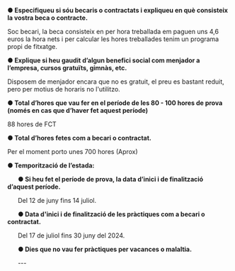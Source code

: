 **● Especifiqueu si sóu becaris o contractats i expliqueu en què consisteix la vostra beca o
contracte.**

Soc becari, la beca consisteix en per hora treballada em paguen uns 4,6 euros la hora nets i per calcular les hores treballades tenim un programa propi de fitxatge.


**● Explique si heu gaudit d’algun benefici social com menjador a l’empresa, cursos
gratuïts, gimnàs, etc.**

Disposem de menjador encara que no es gratuit, el preu es bastant reduit, pero per motius de horaris no l'utilitzo.

**● Total d’hores que vau fer en el període de les 80 - 100 hores de prova (només en cas
que d’haver fet aquest període)**

88 hores de FCT


**● Total d’hores fetes com a becari o contractat.**

Per el moment porto unes 700 hores (Aprox)

**● Temporització de l’estada:**


&nbsp;&nbsp;&nbsp;&nbsp;&nbsp;&nbsp;**● Si heu fet el període de prova, la data d’inici i de finalització d’aquest període.**

&nbsp;&nbsp;&nbsp;&nbsp;&nbsp;&nbsp;Del 12 de juny fins 14 juliol.


&nbsp;&nbsp;&nbsp;&nbsp;&nbsp;&nbsp;**● Data d'inici i de finalització de les pràctiques com a becari o contractat.**


&nbsp;&nbsp;&nbsp;&nbsp;&nbsp;&nbsp;Del 17 de juliol fins 30 juny del 2024.


&nbsp;&nbsp;&nbsp;&nbsp;&nbsp;&nbsp;**● Dies que no vau fer pràctiques per vacances o malaltia.**

&nbsp;&nbsp;&nbsp;&nbsp;&nbsp;&nbsp;---

